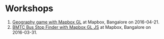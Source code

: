 # Workshops


1. [Geography game with Mapbox GL](https://github.com/mapbox/workshops/tree/master/geography-game) at Mapbox, Bangalore on 2016-04-21.
2. [BMTC Bus Stop Finder with Mapbox GL JS](mapbox-gl-js/) at Mapbox, Bangalore on 2016-03-31.
